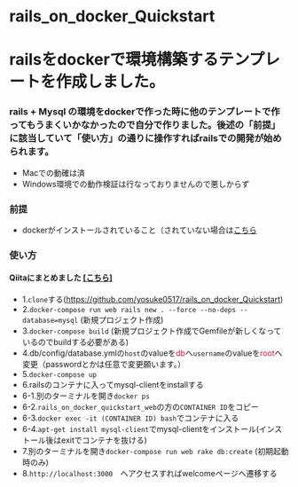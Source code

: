 # rails_on_docker_Quickstart
# railsをdockerで環境構築するテンプレートを作成しました。
### rails + Mysql の環境をdockerで作った時に他のテンプレートで作ってもうまくいかなかったので自分で作りました。後述の「前提」に該当していて「使い方」の通りに操作すればrailsでの開発が始められます。
- Macでの動確は済
- Windows環境での動作検証は行なっておりませんので悪しからず

### 前提
- dockerがインストールされていること（されていない場合は[こちら](https://qiita.com/scrummasudar/items/750aa52f4e0e747eed68)

### 使い方
#### Qiitaにまとめました [[こちら]](https://qiita.com/sukezane/items/ad97e24c450e117f8eaf)
- 1.`clone`する(https://github.com/yosuke0517/rails_on_docker_Quickstart)
- 2.`docker-compose run web rails new . --force --no-deps --database=mysql` (新規プロジェクト作成)
- 3.`docker-compose build` (新規プロジェクト作成でGemfileが新しくなっているのでbuildする必要がある)
- 4.db/config/database.ymlの`host`のvalueを<font color="Crimson">db</font>へ`username`のvalueを<font color="Crimson">root</font>へ変更（passwordとかは任意で変更願います。）
- 5.`docker-compose up`
- 6.railsのコンテナに入ってmysql-clientをinstallする
 - 6-1.別のターミナルを開き`docker ps`
 - 6-2.`rails_on_docker_quickstart_web`の方の`CONTAINER ID`をコピー
 - 6-3.`docker exec -it (CONTAINER ID) bash`でコンテナに入る
 - 6-4.`apt-get install mysql-client`でmysql-clientをインストール(インストール後はexitでコンテナを抜ける)
- 7.別のターミナルを開き`docker-compose run web rake db:create` (初期起動時のみ)
- 8.`http://localhost:3000`　へアクセスすればwelcomeページへ遷移する
